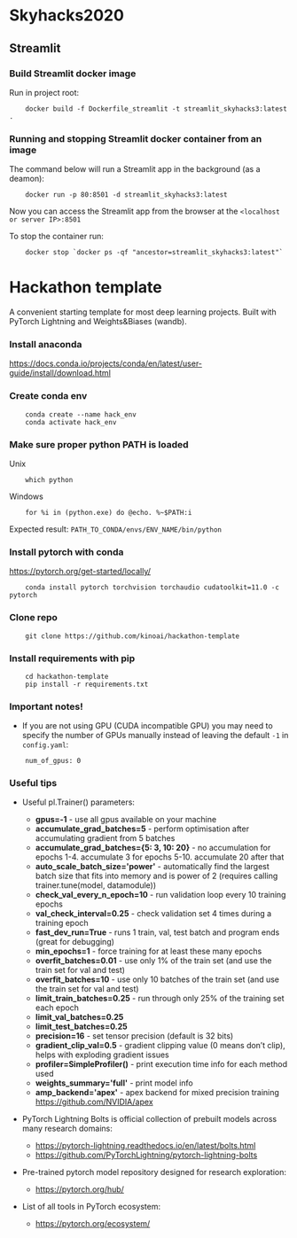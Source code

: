 # Skyhacks2020

## Streamlit

### Build Streamlit docker image
Run in project root:
```
    docker build -f Dockerfile_streamlit -t streamlit_skyhacks3:latest .
```

### Running and stopping Streamlit docker container from an image
The command below will run a Streamlit app in the background (as a deamon):
```
    docker run -p 80:8501 -d streamlit_skyhacks3:latest
```
Now you can access the Streamlit app from the browser at the `<localhost or server IP>:8501`

To stop the container run:
```
    docker stop `docker ps -qf "ancestor=streamlit_skyhacks3:latest"`
```

# Hackathon template
A convenient starting template for most deep learning projects. Built with PyTorch Lightning and Weights&Biases (wandb).

### Install anaconda
https://docs.conda.io/projects/conda/en/latest/user-guide/install/download.html


### Create conda env
```
    conda create --name hack_env
    conda activate hack_env
```
### Make sure proper python PATH is loaded
Unix
```
    which python
```
Windows
```
    for %i in (python.exe) do @echo. %~$PATH:i
```
Expected result: `PATH_TO_CONDA/envs/ENV_NAME/bin/python`
### Install pytorch with conda
https://pytorch.org/get-started/locally/
```
    conda install pytorch torchvision torchaudio cudatoolkit=11.0 -c pytorch
```
### Clone repo
```
    git clone https://github.com/kinoai/hackathon-template
```
### Install requirements with pip
```
    cd hackathon-template
    pip install -r requirements.txt
```

### Important notes!
- If you are not using GPU (CUDA incompatible GPU) you may need to specify the number of GPUs manually instead of leaving the default `-1` in `config.yaml`:
```
    num_of_gpus: 0
```

### Useful tips
- Useful pl.Trainer() parameters:
    - <b>gpus=-1</b> - use all gpus available on your machine
    - <b>accumulate_grad_batches=5</b> - perform optimisation after accumulating gradient from 5 batches
    - <b>accumulate_grad_batches={5: 3, 10: 20}</b> - no accumulation for epochs 1-4. accumulate 3 for epochs 5-10. accumulate 20 after that
    - <b>auto_scale_batch_size='power'</b> - automatically find the largest batch size that fits into memory and is power of 2 (requires calling trainer.tune(model, datamodule))
    - <b>check_val_every_n_epoch=10</b> - run validation loop every 10 training epochs
    - <b>val_check_interval=0.25</b> - check validation set 4 times during a training epoch
    - <b>fast_dev_run=True</b> - runs 1 train, val, test batch and program ends (great for debugging)
    - <b>min_epochs=1</b> - force training for at least these many epochs
    - <b>overfit_batches=0.01</b> - use only 1% of the train set (and use the train set for val and test)
    - <b>overfit_batches=10</b> - use only 10 batches of the train set (and use the train set for val and test)
    - <b>limit_train_batches=0.25</b> - run through only 25% of the training set each epoch
    - <b>limit_val_batches=0.25</b>
    - <b>limit_test_batches=0.25</b>
    - <b>precision=16</b> - set tensor precision (default is 32 bits)
    - <b>gradient_clip_val=0.5</b> - gradient clipping value (0 means don’t clip), helps with exploding gradient issues
    - <b>profiler=SimpleProfiler()</b> - print execution time info for each method used
    - <b>weights_summary='full'</b> - print model info
    - <b>amp_backend='apex'</b> - apex backend for mixed precision training https://github.com/NVIDIA/apex
    
- PyTorch Lightning Bolts is official collection of prebuilt models across many research domains:
    - https://pytorch-lightning.readthedocs.io/en/latest/bolts.html
    - https://github.com/PyTorchLightning/pytorch-lightning-bolts
- Pre-trained pytorch model repository designed for research exploration:
    - https://pytorch.org/hub/
- List of all tools in PyTorch ecosystem:
    - https://pytorch.org/ecosystem/
